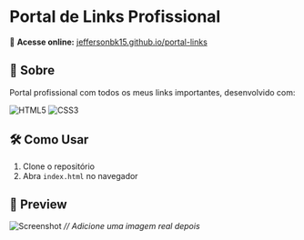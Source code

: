 # Portal de Links Profissional  

🔗 **Acesse online:** [jeffersonbk15.github.io/portal-links](https://jeffersonbk15.github.io/portal-links)  

## 📌 Sobre  
Portal profissional com todos os meus links importantes, desenvolvido com:  

![HTML5](https://img.shields.io/badge/HTML5-E34F26?style=for-the-badge&logo=html5&logoColor=white)
![CSS3](https://img.shields.io/badge/CSS3-1572B6?style=for-the-badge&logo=css3&logoColor=white)

## 🛠 Como Usar  
1. Clone o repositório  
2. Abra `index.html` no navegador  

## 📸 Preview  
![Screenshot](assets/preview.jpg) *// Adicione uma imagem real depois*
